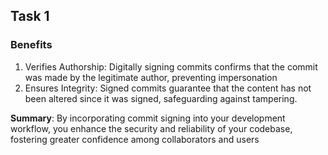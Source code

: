 ## Task 1
### Benefits 
1. Verifies Authorship: Digitally signing commits confirms that the commit was made by the legitimate author, preventing impersonation
2. Ensures Integrity: Signed commits guarantee that the content has not been altered since it was signed, safeguarding against tampering.

**Summary**: By incorporating commit signing into your development workflow, you enhance the security and reliability of your codebase, fostering greater confidence among collaborators and users
